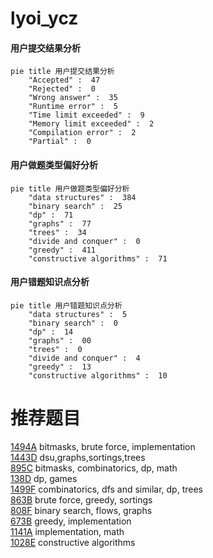 # lyoi_ycz

<!-- tabs:start -->



#### **用户提交结果分析**

```mermaid
pie title 用户提交结果分析
    "Accepted" :  47
    "Rejected" :  0
    "Wrong answer" :  35
    "Runtime error" :  5
    "Time limit exceeded" :  9
    "Memory limit exceeded" :  2
    "Compilation error" :  2
    "Partial" :  0
```

#### **用户做题类型偏好分析**

```mermaid
pie title 用户做题类型偏好分析
    "data structures" :  384
    "binary search" :  25
    "dp" :  71
    "graphs" :  77
    "trees" :  34
    "divide and conquer" :  0
    "greedy" :  411
    "constructive algorithms" :  71
```
#### **用户错题知识点分析**

```mermaid
pie title 用户错题知识点分析
    "data structures" :  5
    "binary search" :  0
    "dp" :  14
    "graphs" :  00
    "trees" :  0
    "divide and conquer" :  4
    "greedy" :  13
    "constructive algorithms" :  10
```



<!-- tabs:end -->
# 推荐题目
[1494A](https://codeforces.com/contest/1494/problem/A)		bitmasks,
                        brute force,
                        implementation		  
[1443D](https://codeforces.com/contest/1443/problem/D)		dsu,graphs,sortings,trees		  
[895C](https://codeforces.com/contest/895/problem/C)		bitmasks,
                        combinatorics,
                        dp,
                        math		  
[138D](https://codeforces.com/contest/138/problem/D)		dp,
                        games		  
[1499F](https://codeforces.com/contest/1499/problem/F)		combinatorics,
                        dfs and similar,
                        dp,
                        trees		  
[863B](https://codeforces.com/contest/863/problem/B)		brute force,
                        greedy,
                        sortings		  
[808F](https://codeforces.com/contest/808/problem/F)		binary search,
                        flows,
                        graphs		  
[673B](https://codeforces.com/contest/673/problem/B)		greedy,
                        implementation		  
[1141A](https://codeforces.com/contest/1141/problem/A)		implementation,
                        math		  
[1028E](https://codeforces.com/contest/1028/problem/E)		constructive algorithms		  
